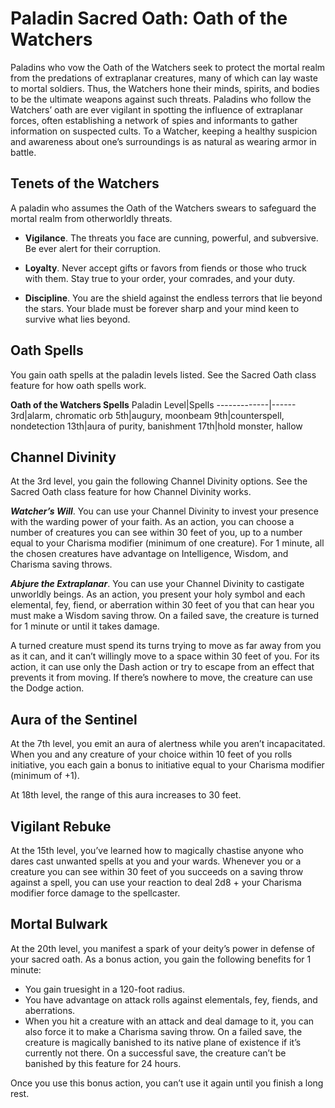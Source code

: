 # Paladin Sacred Oath: Oath of the Watchers
Paladins who vow the Oath of the Watchers seek to protect the mortal realm from the predations of extraplanar creatures, many of which can lay waste to mortal soldiers. Thus, the Watchers hone their minds, spirits, and bodies to be the ultimate weapons against such threats. Paladins who follow the Watchers’ oath are ever vigilant in spotting the influence of extraplanar forces, often establishing a network of spies and informants to gather information on suspected cults. To a Watcher, keeping a healthy suspicion and awareness about one’s surroundings is as natural as wearing armor in battle.

## Tenets of the Watchers
A paladin who assumes the Oath of the Watchers swears to safeguard the mortal realm from otherworldly threats.

* **Vigilance**. The threats you face are cunning, powerful, and subversive. Be ever alert for their corruption.

* **Loyalty**. Never accept gifts or favors from fiends or those who truck with them. Stay true to your order, your comrades, and your duty.

* **Discipline**. You are the shield against the endless terrors that lie beyond the stars. Your blade must be forever sharp and your mind keen to survive what lies beyond.

## Oath Spells
You gain oath spells at the paladin levels listed. See the Sacred Oath class feature for how oath spells work.

**Oath of the Watchers Spells**
Paladin Level|Spells
-------------|------
3rd|alarm, chromatic orb
5th|augury, moonbeam
9th|counterspell, nondetection
13th|aura of purity, banishment
17th|hold monster, hallow

## Channel Divinity
At the 3rd level, you gain the following Channel Divinity options. See the Sacred Oath class feature for how Channel Divinity works.

***Watcher’s Will***. You can use your Channel Divinity to invest your presence with the warding power of your faith. As an action, you can choose a number of creatures you can see within 30 feet of you, up to a number equal to your Charisma modifier (minimum of one creature). For 1 minute, all the chosen creatures have advantage on Intelligence, Wisdom, and Charisma saving throws.

***Abjure the Extraplanar***. You can use your Channel Divinity to castigate unworldly beings. As an action, you present your holy symbol and each elemental, fey, fiend, or aberration within 30 feet of you that can hear you must make a Wisdom saving throw. On a failed save, the creature is turned for 1 minute or until it takes damage.

A turned creature must spend its turns trying to move as far away from you as it can, and it can’t willingly move to a space within 30 feet of you. For its action, it can use only the Dash action or try to escape from an effect that prevents it from moving. If there’s nowhere to move, the creature can use the Dodge action.

## Aura of the Sentinel
At the 7th level, you emit an aura of alertness while you aren’t incapacitated. When you and any creature of your choice within 10 feet of you rolls initiative, you each gain a bonus to initiative equal to your Charisma modifier (minimum of +1).

At 18th level, the range of this aura increases to 30 feet.

## Vigilant Rebuke
At the 15th level, you’ve learned how to magically chastise anyone who dares cast unwanted spells at you and your wards. Whenever you or a creature you can see within 30 feet of you succeeds on a saving throw against a spell, you can use your reaction to deal 2d8 + your Charisma modifier force damage to the spellcaster.

## Mortal Bulwark
At the 20th level, you manifest a spark of your deity’s power in defense of your sacred oath. As a bonus action, you gain the following benefits for 1 minute:

* You gain truesight in a 120-foot radius.
* You have advantage on attack rolls against elementals, fey, fiends, and aberrations.
* When you hit a creature with an attack and deal damage to it, you can also force it to make a Charisma saving throw. On a failed save, the creature is magically banished to its native plane of existence if it’s currently not there. On a successful save, the creature can’t be banished by this feature for 24 hours.

Once you use this bonus action, you can’t use it again until you finish a long rest. 